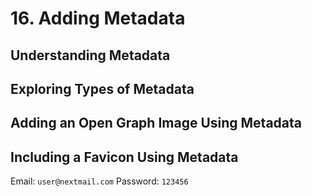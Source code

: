 # 16. Adding Metadata

## Understanding Metadata

## Exploring Types of Metadata

## Adding an Open Graph Image Using Metadata

## Including a Favicon Using Metadata

Email: `user@nextmail.com`
Password: `123456`
